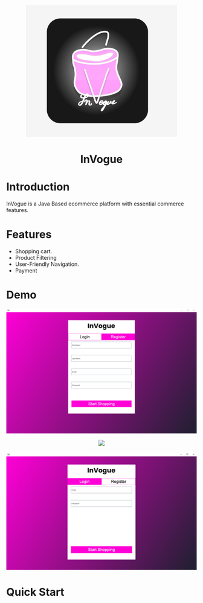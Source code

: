 <p align="center">
    <img width="400" src="https://github.com/RyamAlmalki/InVogue/blob/master/logo.jpg?raw=true" alt="Material Bread logo">
</p>
<h1 align="center">InVogue</h1>

<h1 align="left">Introduction</h1>
<p>InVogue is a Java Based ecommerce platform with essential commerce features.</p>

<h1 align="left">Features</h1>
<ul>
  <li>Shopping cart.</li>
  <li>Product Filtering</li>
  <li>User-Friendly Navigation.</li>
  <li>Payment</li>
</ul>


<h1 align="left">Demo</h1>

<p align="center">
    <img width="800" src="https://github.com/RyamAlmalki/InVogue/blob/master/main_page.png" alt="Material Bread logo">
</p>

<p align="center">
    <img width="800" src="[https://github.com/RyamAlmalki/InVogue/blob/master/demo2.png](https://github.com/RyamAlmalki/InVogue/blob/master/product_page.png)">
</p>

<p align="center">
    <img width="800" src="https://github.com/RyamAlmalki/InVogue/blob/master/demo.png" alt="Material Bread logo">
</p>
<h1 align="left">Quick Start</h1>

